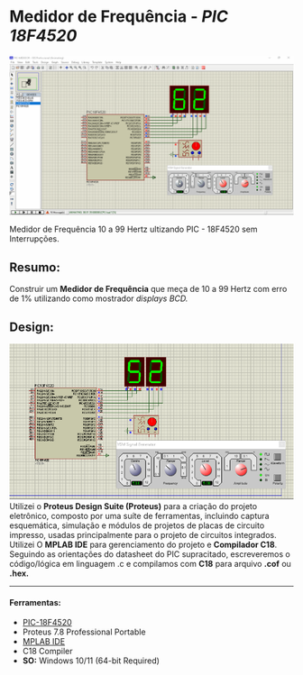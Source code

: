 # Medidor de Frequência - _PIC 18F4520_

![DEMO](https://github.com/jbrun0r/Medidor-de-Frequencia-PIC18F4520/blob/gif/Medidor.gif?raw=true)

Medidor de Frequência 10 a 99 Hertz ultizando PIC - 18F4520 sem Interrupções.

## Resumo:
Construir um **Medidor de Frequência** que meça de 10 a 99 Hertz com erro de 1% utilizando como mostrador _displays BCD._


## Design:

![fundo](https://github.com/jbrun0r/Medidor-de-Frequencia-PIC18F4520/blob/main/MEDIDOR.png?raw=true)
Utilizei o **Proteus Design Suite (Proteus)** para a criação do projeto eletrônico, composto por uma suíte de ferramentas, incluindo captura esquemática, simulação e módulos de projetos de placas de circuito impresso, usadas principalmente para o projeto de circuitos integrados. Utilizei O **MPLAB IDE** para gerenciamento do projeto e **Compilador C18**.\
Seguindo as orientações do datasheet do PIC supracitado, escreveremos o código/lógica em linguagem .c e compilamos com **C18** para arquivo **.cof** ou **.hex.**
___

#### Ferramentas:

* [PIC-18F4520](https://ww1.microchip.com/downloads/en/DeviceDoc/39631E.pdf)
* Proteus 7.8 Professional Portable
* [MPLAB IDE](https://www.microchip.com/en-us/tools-resources/archives/mplab-ecosystem)
* C18 Compiler
* **SO:** Windows 10/11 (64-bit Required)

